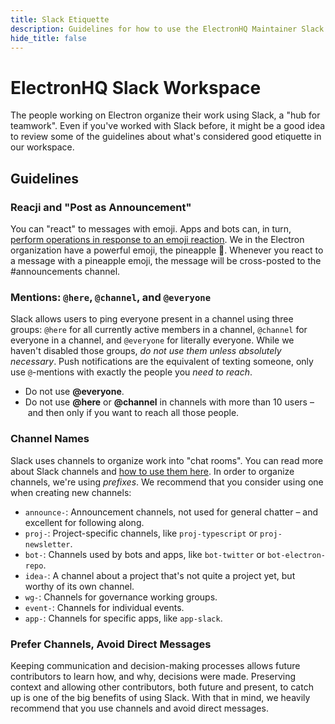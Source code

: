 ```yaml
---
title: Slack Etiquette
description: Guidelines for how to use the ElectronHQ Maintainer Slack
hide_title: false
---
```


# ElectronHQ Slack Workspace

The people working on Electron organize their work using Slack, a "hub for teamwork". Even if you've worked with Slack before, it might be a good idea to review some of the guidelines about what's considered good etiquette in our workspace.

## Guidelines

### Reacji and "Post as Announcement"

You can "react" to messages with emoji. Apps and bots can, in turn, [perform operations in response to an emoji reaction](https://reacji-channeler.builtbyslack.com/). We in the Electron organization have a powerful emoji, the pineapple :pineapple:. Whenever you react to a message with a pineapple emoji, the message will be cross-posted to the #announcements channel.

### Mentions: `@here`, `@channel`, and `@everyone`

Slack allows users to ping everyone present in a channel using three groups: `@here` for all currently active members in a channel, `@channel` for everyone in a channel, and `@everyone` for literally everyone. While we haven't disabled those groups, _do not use them unless absolutely necessary_. Push notifications are the equivalent of texting someone, only use `@`-mentions with exactly the people you _need to reach_.

* Do not use **@everyone**.
* Do not use **@here** or **@channel** in channels with more than 10 users – and then only if you want to reach all those people.

### Channel Names

Slack uses channels to organize work into "chat rooms". You can read more about Slack channels and [how to use them here](https://slackhq.com/how-to-organize-your-work-life-into-slack-channels). In order to organize channels, we're using _prefixes_. We recommend that you consider using one when creating new channels:

* `announce-`: Announcement channels, not used for general chatter – and excellent for following along.
* `proj-`: Project-specific channels, like `proj-typescript` or `proj-newsletter`.
* `bot-`: Channels used by bots and apps, like `bot-twitter` or `bot-electron-repo`.
* `idea-`: A channel about a project that's not quite a project yet, but worthy of its own channel.
* `wg-`: Channels for governance working groups.
* `event-`: Channels for individual events.
* `app-`: Channels for specific apps, like `app-slack`.

### Prefer Channels, Avoid Direct Messages

Keeping communication and decision-making processes allows future contributors to learn how, and why, decisions were made. Preserving context and allowing other contributors, both future and present, to catch up is one of the big benefits of using Slack. With that in mind, we heavily recommend that you use channels and avoid direct messages.
